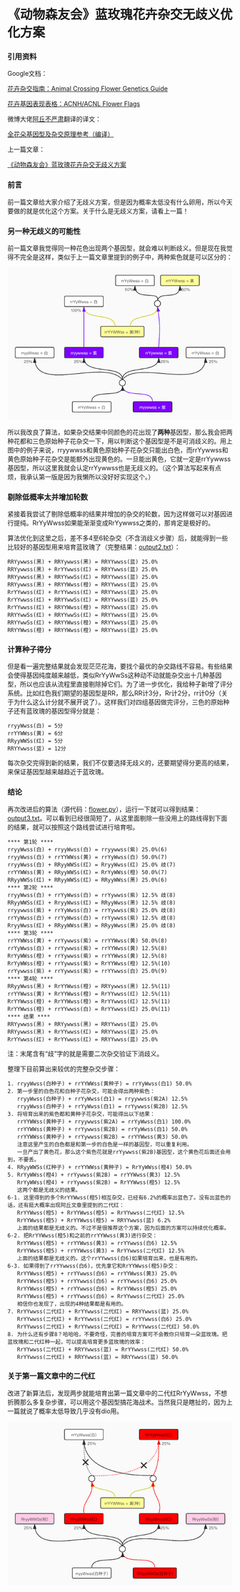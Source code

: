 # 《动物森友会》蓝玫瑰花卉杂交无歧义优化方案

### 引用资料

Google文档：

[花卉杂交指南：Animal Crossing Flower Genetics Guide](https://docs.google.com/document/d/1ARIQCUc5YVEd01D7jtJT9EEJF45m07NXhAm4fOpNvCs)

[花卉基因表现表格：ACNH/ACNL Flower Flags](https://docs.google.com/spreadsheets/d/11pRCX8G0xGizSYWgVhoUSu7pE-MV7AOprBcgSY1whB4)

微博大佬[阿丘不严肃](https://www.weibo.com/u/1949050703)翻译的译文：

[全花朵基因型及杂交原理参考（编译）](https://www.weibo.com/ttarticle/p/show?id=2309404493225317499148)

上一篇文章：

[《动物森友会》蓝玫瑰花卉杂交无歧义方案](https://github.com/HarrisonXi/AnimalCrossingFlower/blob/master/readme_old.md)

### 前言

前一篇文章给大家介绍了无歧义方案，但是因为概率太低没有什么卵用，所以今天要做的就是优化这个方案。关于什么是无歧义方案，请看上一篇！

### 另一种无歧义的可能性

前一篇文章我觉得同一种花色出现两个基因型，就会难以判断歧义。但是现在我觉得不完全是这样，类似于上一篇文章里提到的例子中，两种紫色就是可以区分的：

![old.png](https://github.com/HarrisonXi/AnimalCrossingFlower/raw/master/old.png)

所以我改良了算法，如果杂交结果中同颜色的花出现了**两种**基因型，那么我会把两种花都和三色原始种子花杂交一下，用以判断这个基因型是不是可消歧义的。用上图中的例子来说，rryywwss和黄色原始种子花杂交只能出白色，而rrYywwss和黄色原始种子花杂交是能额外出现黄色的。一旦能出黄色，它就一定是rrYywwss基因型，所以这里我就会认定rrYywwss也是无歧义的。（这个算法写起来有点烦，我承认第一版是因为我懒所以没好好实现这个。）

### 剔除低概率太并增加轮数

紧接着我尝试了剔除低概率的结果并增加的杂交的轮数，因为这样做可以对基因进行提纯。RrYyWwss如果能渐渐变成RrYywwss之类的，那肯定是极好的。

算法优化到这里之后，差不多4至6轮杂交（不含消歧义步骤）后，就能得到一些比较好的基因型用来培育蓝玫瑰了（完整结果：[output2.txt](https://github.com/HarrisonXi/AnimalCrossingFlower/blob/master/output2.txt)）：

```
RRYywwss(黑) + RRYywwss(黑) = RRYYwwss(蓝) 25.0%
RRYywwss(黑) + RrYYwwss(红) = RRYYwwss(蓝) 25.0%
RRYywwss(黑) + RRYYwwSs(红) = RRYYwwss(蓝) 25.0%
RRYywwss(黑) + RRYYWwss(橙) = RRYYwwss(蓝) 25.0%
RrYYwwss(红) + RrYYwwss(红) = RRYYwwss(蓝) 25.0%
RrYYwwss(红) + RRYYwwSs(红) = RRYYwwss(蓝) 25.0%
RrYYwwss(红) + RRYYWwss(橙) = RRYYwwss(蓝) 25.0%
RRYYwwSs(红) + RRYYwwSs(红) = RRYYwwss(蓝) 25.0%
RRYYwwSs(红) + RRYYWwss(橙) = RRYYwwss(蓝) 25.0%
RRYYWwss(橙) + RRYYWwss(橙) = RRYYwwss(蓝) 25.0%
```

### 计算种子得分

但是看一遍完整结果就会发现茫茫花海，要找个最优的杂交路线不容易。有些结果会使得基因纯度越来越低，类似RrYyWwSs这种动不动就能杂交出十几种基因型，所以也应该从流程里直接剔除掉它们。为了进一步优化，我给种子新增了评分系统。比如红色我们期望的基因型是RR，那么RR计3分，Rr计2分，rr计0分（关于为什么这么计分就不展开说了）。这样我们对四组基因做完评分，三色的原始种子还有蓝玫瑰的基因型得分就是：

```
rryyWwss(白) = 5分
rrYYWWss(黄) = 6分
RRyyWWSs(红) = 5分
RRYYwwss(蓝) = 12分
```

每次杂交完得到新的结果，我们不仅要选择无歧义的，还要期望得分更高的结果，来保证基因型越来越趋近于蓝玫瑰。

### 结论

再次改进后的算法（源代码：[flower.py](https://github.com/HarrisonXi/AnimalCrossingFlower/blob/master/flower.py)），运行一下就可以得到结果：[output3.txt](https://github.com/HarrisonXi/AnimalCrossingFlower/blob/master/output3.txt)。可以看到已经很简短了，从这里面剔除一些没用上的路线得到下面的结果，就可以按照这个路线尝试进行培育啦。

```
**** 第1轮 ****
rryyWwss(白) + rryyWwss(白) = rryywwss(紫) 25.0%(6)
rryyWwss(白) + rrYYWWss(黄) = rrYyWwss(白) 50.0%(7)
rryyWwss(白) + RRyyWWSs(红) = RryyWwss(红) 25.0% 歧(7)
rrYYWWss(黄) + RRyyWWSs(红) = RrYyWWss(橙) 50.0%(7)
RRyyWWSs(红) + RRyyWWSs(红) = RRyyWWss(黑) 25.0%(6)
**** 第2轮 ****
rryyWwss(白) + rrYyWwss(白) = rrYywwss(紫) 12.5% 歧(8)
RRyyWWSs(红) + RryyWwss(红) = RRyyWwss(黑) 12.5% 歧(8)
rryywwss(紫) + rrYyWwss(白) = rrYywwss(紫) 25.0% 歧(8)
rrYyWwss(白) + rrYyWwss(白) = rrYywwss(紫) 12.5% 歧(8)
RryyWwss(红) + RRyyWWss(黑) = RRyyWwss(黑) 25.0% 歧(8)
**** 第3轮 ****
rrYYWWss(黄) + rrYywwss(紫) = rrYYWwss(黄) 50.0%(8)
rrYyWwss(白) + rrYywwss(紫) = rrYYWwss(黄) 12.5%(8)
RrYyWWss(橙) + rrYywwss(紫) = rrYYWwss(黄) 12.5%(8)
RrYyWWss(橙) + rrYywwss(紫) = RrYYWwss(橙) 12.5%(10)
rrYywwss(紫) + rrYywwss(紫) = rrYYwwss(白) 25.0%(9)
**** 第4轮 ****
RRyyWwss(黑) + RrYYWwss(橙) = RRYywwss(黑) 12.5%(11)
rrYYWwss(黄) + RrYYWwss(橙) = RrYYwwss(红) 12.5%(11)
RrYYWwss(橙) + RrYYWwss(橙) = RrYYwwss(红) 12.5%(11)
RrYYWwss(橙) + rrYYwwss(白) = RrYYwwss(红) 25.0%(11)
**** 结果 ****
RRYywwss(黑) + RRYywwss(黑) = RRYYwwss(蓝) 25.0%
RRYywwss(黑) + RrYYwwss(红) = RRYYwwss(蓝) 25.0%
RrYYwwss(红) + RrYYwwss(红) = RRYYwwss(蓝) 25.0%
```

注：末尾含有“歧”字的就是需要二次杂交验证下消歧义。

整理下目前算出来较优的完整杂交步骤：

```
1. rryyWwss(白种子) + rrYYWWss(黄种子) = rrYyWwss(白1) 50.0%
2. 第一步里的白色花和白种子花杂交，可能会得出两种紫色：
   rryyWwss(白种子) + rrYyWwss(白1) = rryywwss(紫2A) 12.5%
   rryyWwss(白种子) + rrYyWwss(白1) = rrYywwss(紫2B) 12.5%
3. 将培育出来的紫色都和黄种子花杂交，可能得出以下结果：
   rrYYWWss(黄种子) + rryywwss(紫2A) = rrYyWwss(白1) 100.0%
   rrYYWWss(黄种子) + rrYywwss(紫2B) = rrYyWwss(白1) 50.0%
   rrYYWWss(黄种子) + rrYywwss(紫2B) = rrYYWwss(黄3) 50.0%
   注意这里产生的白色都是和第一步的白色是一样的基因型，可以重复利用。
   一旦产出了黄色花，那么这个紫色花就是rrYywwss(紫2B)基因型，这个黄色花后面还会用到，不要丢。
4. RRyyWWSs(红种子) + rrYYWWss(黄种子) = RrYyWWss(橙4) 50.0%
5. RrYyWWss(橙4) + rrYywwss(紫2B) = rrYYWwss(黄3) 12.5%
   RrYyWWss(橙4) + rrYywwss(紫2B) = RrYYWwss(橙5) 12.5%
   这两个都是无歧义的结果。
6-1. 这里得到的多个RrYYWwss(橙5)相互杂交，已经有6.2%的概率出蓝色了。没有出蓝色的话，还有挺大概率出现阿丘文章里提到的二代红：
   RrYYWwss(橙5) + RrYYWwss(橙5) = RrYYwwss(二代红) 12.5%
   RrYYWwss(橙5) + RrYYWwss(橙5) = RRYYwwss(蓝) 6.2%
   上面的结果都是无歧义的。不过不是很推荐这个方案，因为后面的方案可以持续优化概率。
6-2. 把RrYYWwss(橙5)和之前的rrYYWwss(黄3)进行杂交：
   RrYYWwss(橙5) + rrYYWwss(黄3) = rrYYwwss(白6) 12.5%
   RrYYWwss(橙5) + rrYYWwss(黄3) = RrYYwwss(二代红) 12.5%
   上面的结果都是无歧义的。这个rrYYwwss(白6)如果培育出来，也是有用的。
6-3. 如果得到了rrYYwwss(白6)，优先拿它和RrYYWwss(橙5)杂交：
   RrYYWwss(橙5) + rrYYwwss(白6) = rrYYWwss(黄3) 25.0%
   RrYYWwss(橙5) + rrYYwwss(白6) = rrYYwwss(白6) 25.0%
   RrYYWwss(橙5) + rrYYwwss(白6) = RrYYWwss(橙5) 25.0%
   RrYYWwss(橙5) + rrYYwwss(白6) = RrYYwwss(二代红) 25.0%
   相信你也发现了，出现的4种结果都是有用的。
7. RrYYwwss(二代红) + RrYYwwss(二代红) = RRYYwwss(蓝) 25.0%
   RrYYwwss(二代红) + RrYYwwss(二代红) = rrYYwwss(白6) 25.0%
   RrYYwwss(二代红) + RrYYwwss(二代红) = RrYYwwss(二代红) 50.0%
8. 为什么还有步骤8？哈哈哈，不要奇怪，完善的培育方案可不会教你只培育一朵蓝玫瑰。把蓝玫瑰和二代红种一起，可以提高培育更多蓝玫瑰的效率：
   RrYYwwss(二代红) + RRYYwwss(蓝) = RrYYwwss(二代红) 50.0%
   RrYYwwss(二代红) + RRYYwwss(蓝) = RRYYwwss(蓝) 50.0%
```

### 关于第一篇文章中的二代红

改进了新算法后，发现两步就能培育出第一篇文章中的二代红RrYyWwss，不想折腾那么多复杂步骤，可以用这个基因型搞花海战术。当然我只是瞎扯的，因为上一篇就说了概率太低导致几乎没有dio用。

![red.png](https://github.com/HarrisonXi/AnimalCrossingFlower/raw/master/red.png)